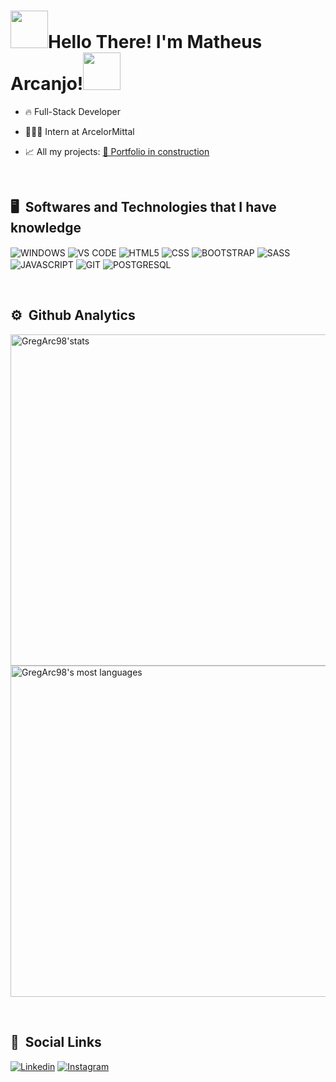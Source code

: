 <h1> <img src='https://user-images.githubusercontent.com/102739750/164738431-65529989-d504-47fc-98c3-577a0af29049.gif'  height='60px'>Hello There! I'm Matheus Arcanjo!<img src='https://user-images.githubusercontent.com/102739750/164738431-65529989-d504-47fc-98c3-577a0af29049.gif'  height='60px'> </h1>
  
  - 🔥 Full-Stack Developer
  
  - 👨🏾‍💻 Intern at ArcelorMittal
  
  - 📈 All my projects: [🚨 Portfolio in construction]()
  
  <br>
  
  ## 🖥️ &nbsp;Softwares and Technologies that I have knowledge 
 <p> 
<img align='center' alt='WINDOWS' src='https://img.shields.io/badge/Windows-0078D6?style=for-the-badge&logo=windows&logoColor=white'>
<img align='center' alt='VS CODE' src='https://img.shields.io/badge/Made%20for-VSCode-1f425f.svg'> 
<img align='center' alt='HTML5' src='https://img.shields.io/badge/HTML5-E34F26?style=for-the-badge&logo=html5&logoColor=white'> 
<img align='center' alt='CSS' src='https://img.shields.io/badge/CSS3-1572B6?style=for-the-badge&logo=css3&logoColor=white'> 
<img align='center' alt='BOOTSTRAP' src='https://img.shields.io/badge/Bootstrap-563D7C?style=for-the-badge&logo=bootstrap&logoColor=white'>
<img align='center' alt='SASS' src='https://img.shields.io/badge/Sass-CC6699?style=for-the-badge&logo=sass&logoColor=white'>
<img align='center' alt='JAVASCRIPT' src='https://img.shields.io/badge/JavaScript-323330?style=for-the-badge&logo=javascript&logoColor=F7DF1E'>
<img align='center' alt='GIT' src='https://img.shields.io/badge/GIT-E44C30?style=for-the-badge&logo=git&logoColor=white'> 
<img align='center' alt='POSTGRESQL' src='https://img.shields.io/badge/PostgreSQL-316192?style=for-the-badge&logo=postgresql&logoColor=white'>
</p>  
  <br>
  
## ⚙️ &nbsp;Github Analytics

<p align='left'>
  <img width='530em' src="https://github-readme-stats.vercel.app/api?username=GregArc98&show_icons=true&theme=merko" alt="GregArc98'stats">
  <img width='530em' src="https://github-readme-stats.vercel.app/api/top-langs/?username=GregArc98&layout=compact&theme=merko" alt="GregArc98's most languages">
</p>

<br>

## 📱 &nbsp;Social Links
[![Linkedin](https://img.shields.io/badge/LinkedIn-0077B5?style=for-the-badge&logo=linkedin&logoColor=white)](https://www.linkedin.com/in/matheus-greg%C3%B3rio-muniz-arcanjo-b49978212/)
[![Instagram](https://img.shields.io/badge/Instagram-E4405F?style=for-the-badge&logo=instagram&logoColor=white)](https://www.instagram.com/matgarc17/)

